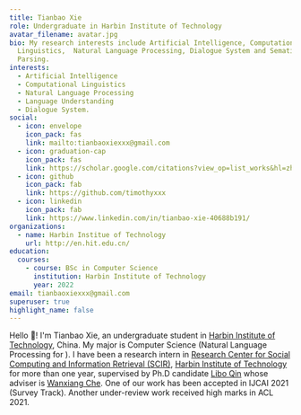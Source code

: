 ```yaml
---
title: Tianbao Xie
role: Undergraduate in Harbin Institute of Technology
avatar_filename: avatar.jpg
bio: My research interests include Artificial Intelligence, Computational
  Linguistics,  Natural Language Processing, Dialogue System and Sematic
  Parsing.
interests:
  - Artificial Intelligence
  - Computational Linguistics
  - Natural Language Processing
  - Language Understanding 
  - Dialogue System.
social:
  - icon: envelope
    icon_pack: fas
    link: mailto:tianbaoxiexxx@gmail.com
  - icon: graduation-cap
    icon_pack: fas
    link: https://scholar.google.com/citations?view_op=list_works&hl=zh-CN&user=8sdGK_0AAAAJ
  - icon: github
    icon_pack: fab
    link: https://github.com/timothyxxx
  - icon: linkedin
    icon_pack: fab
    link: https://www.linkedin.com/in/tianbao-xie-40688b191/
organizations:
  - name: Harbin Institue of Technology
    url: http://en.hit.edu.cn/
education:
  courses:
    - course: BSc in Computer Science
      institution: Harbin Institute of Technology
      year: 2022
email: tianbaoxiexxx@gmail.com
superuser: true
highlight_name: false
---
```

Hello 🤗! 
I'm Tianbao Xie, an undergraduate student in [Harbin Institute of Technology](http://en.hit.edu.cn/), China. My major is Computer Science (Natural Language Processing for ). I have been a research intern in [Research Center for Social Computing and Information Retrieval (SCIR)](http://ir.hit.edu.cn/), [Harbin Institute of Technology](http://en.hit.edu.cn/) for more than one year, supervised by Ph.D candidate [Libo Qin](http://ir.hit.edu.cn/~lbqin/) whose adviser is [Wanxiang Che](http://ir.hit.edu.cn/~car/). One of our work has been accepted in IJCAI 2021 (Survey Track). Another under-review work received high marks in ACL 2021.

